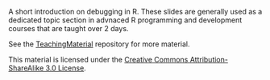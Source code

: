 A short introduction on debugging in R. 
These slides are generally used as a dedicated topic section in advnaced R programming and development courses that are taught over 2 days.

See the [TeachingMaterial](https://github.com/lgatto/TeachingMaterial) repository for more material.

This material is licensed under the 
[Creative Commons Attribution-ShareAlike 3.0 License](http://creativecommons.org/licenses/by-sa/3.0/). 
